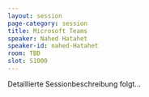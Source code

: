 ```yaml
---
layout: session
page-category: session
title: Microsoft Teams
speaker: Nahed Hatahet
speaker-id: nahed-Hatahet
room: TBD
slot: S1000
---
```


Detaillierte Sessionbeschreibung folgt...